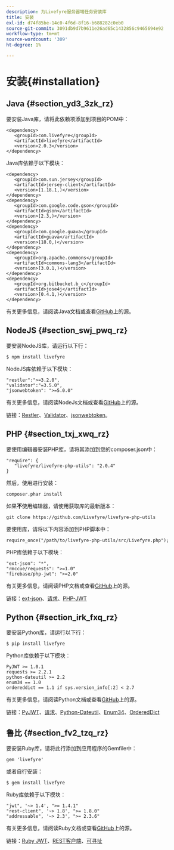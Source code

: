 ```yaml
---
description: 为Livefyre服务器端任务安装库
title: 安装
exl-id: d74f85be-14c0-4f6d-8f16-b688282c0eb0
source-git-commit: 3091db9d7b9611e26ad65c1432856c9465694e92
workflow-type: tm+mt
source-wordcount: '309'
ht-degree: 1%

---
```


# 安装{#installation}


## Java {#section_yd3_3zk_rz}

要安装Java库，请将此依赖项添加到项目的POM中：

```
<dependency> 
   <groupId>com.livefyre</groupId> 
   <artifactId>livefyre</artifactId> 
   <version>2.0.3</version> 
</dependency>
```

Java库依赖于以下模块：

```
<dependency> 
   <groupId>com.sun.jersey</groupId> 
   <artifactId>jersey-client</artifactId> 
   <version>[1.18.1,)</version> 
</dependency> 
<dependency> 
   <groupId>com.google.code.gson</groupId> 
   <artifactId>gson</artifactId> 
   <version>[2.3,)</version> 
</dependency> 
<dependency> 
   <groupId>com.google.guava</groupId> 
   <artifactId>guava</artifactId> 
   <version>[18.0,)</version> 
</dependency> 
<dependency> 
   <groupId>org.apache.commons</groupId> 
   <artifactId>commons-lang3</artifactId> 
   <version>[3.0.1,)</version> 
</dependency> 
<dependency> 
   <groupId>org.bitbucket.b_c</groupId> 
   <artifactId>jose4j</artifactId> 
   <version>[0.4.1,)</version> 
</dependency> 
```

有关更多信息，请阅读Java文档或查看[GitHub](https://github.com/Livefyre/livefyre-java-utils)上的源。

## NodeJS {#section_swj_pwq_rz}

要安装NodeJS库，请运行以下行：

`$ npm install livefyre`

NodeJS库依赖于以下模块：

```
"restler":">=3.2.0", 
"validator":"=3.5.0", 
"jsonwebtoken": ">=5.0.0" 
```

有关更多信息，请阅读NodeJs文档或查看[GitHub](https://github.com/Livefyre/livefyre-nodejs-utils)上的源。

链接：[Restler](https://github.com/danwrong/restler)、[Validator](https://www.npmjs.org/package/validator)、[jsonwebtoken](https://github.com/auth0/node-jsonwebtoken)。

## PHP {#section_txj_xwq_rz}

要使用编辑器安装PHP库，请将其添加到您的composer.json中：

```
"require": { 
   "livefyre/livefyre-php-utils": "2.0.4" 
}
```

然后，使用进行安装：

```
composer.phar install 
```

如果&#x200B;**不**&#x200B;使用编辑器，请使用获取库的最新版本：

```
git clone https://github.com/Livefyre/livefyre-php-utils 
```

要使用库，请将以下内容添加到PHP脚本中：

```
require_once("/path/to/livefyre-php-utils/src/Livefyre.php"); 
```

PHP库依赖于以下模块：

```
"ext-json": "*", 
"rmccue/requests": ">=1.0" 
"firebase/php-jwt": ">=2.0" 
```

有关更多信息，请阅读PHP文档或查看[GitHub](https://github.com/Livefyre/livefyre-php-utils)上的源。

链接：[ext-json](https://www.php.net/manual/en/book.json.php)、[请求](https://github.com/rmccue/Requests/)、[PHP-JWT](https://github.com/firebase/php-jwt/tree/v2.0.0)

## Python {#section_irk_fxq_rz}

要安装Python库，请运行以下行：

`$ pip install livefyre`

Python库依赖于以下模块：

```
PyJWT >= 1.0.1  
requests >= 2.2.1  
python-dateutil >= 2.2  
enum34 == 1.0  
ordereddict == 1.1 if sys.version_info[:2] < 2.7 
```

有关更多信息，请阅读Python文档或查看[GitHub](https://github.com/Livefyre/livefyre-python-utils)上的源。

链接：[PyJWT](https://github.com/progrium/pyjwt)、[请求](https://github.com/kennethreitz/requests)、[Python-Dateutil](https://pypi.python.org/pypi/python-dateutil)、[Enum34](https://pypi.python.org/pypi/enum34)、[OrderedDict](https://pypi.python.org/pypi/ordereddict)

## 鲁比 {#section_fv2_tzq_rz}

要安装Ruby库，请将此行添加到应用程序的Gemfile中：

```
gem 'livefyre' 
```

或者自行安装：

`$ gem install livefyre`

Ruby库依赖于以下模块：

```
"jwt", '~> 1.4', ">= 1.4.1"  
"rest-client", '~> 1.8', ">= 1.8.0"  
"addressable", '~> 2.3', ">= 2.3.6" 
```

有关更多信息，请阅读Ruby文档或查看[GitHub](https://github.com/Livefyre/livefyre-ruby-utils)上的源。

链接：[Ruby JWT](https://github.com/firebase/php-jwt/tree/v2.0.0)、[REST客户端](https://github.com/rest-client/rest-client/)、[可寻址](https://github.com/sporkmonger/addressable)
